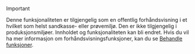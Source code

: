 > [!IMPORTANT]
> Denne funksjonaliteten er tilgjengelig som en offentlig forhåndsvisning i et hvilket som helst sandkasse- eller prøvemiljø. Den er ikke tilgjengelig i produksjonsmiljøer. Innholdet og funksjonaliteten kan bli endret. Hvis du vil ha mer informasjon om forhåndsvisningsfunksjoner, kan du se [Behandle funksjoner](../hr-admin-manage-features.md).